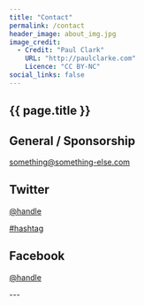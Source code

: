 ```yaml
---
title: "Contact"
permalink: /contact
header_image: about_img.jpg
image_credit: 
  - Credit: "Paul Clark"
    URL: "http://paulclarke.com"
    Licence: "CC BY-NC"
social_links: false
---
```


<section id="generic-header-card" class="content_no_padding">
	<h2>{{ page.title }}</h2>    
</section>

<section class="contact">
	<div class="content">
		<div class="contact_item">
			<h1 class="fa fa-envelope-square fa-lg">General / Sponsorship</h1>
			<p><a href="something@something-else.com">something@something-else.com</a></p>
		</div>
		<div class="contact_item">
			<h1 class="fa fa-twitter-square fa-lg">Twitter</h1>
			<p><a href="https://twitter.com/#">@handle</a></p>
			<p><a href="https://twitter.com/#">#hashtag</a></p>
		</div>
		<div class="contact_item">
			<h1 class="fa fa-facebook-square fa-lg">Facebook</h1>
			<p><a href="https://facebook.com/#">@handle</a></p>
		</div>
	</div>
</section>
---